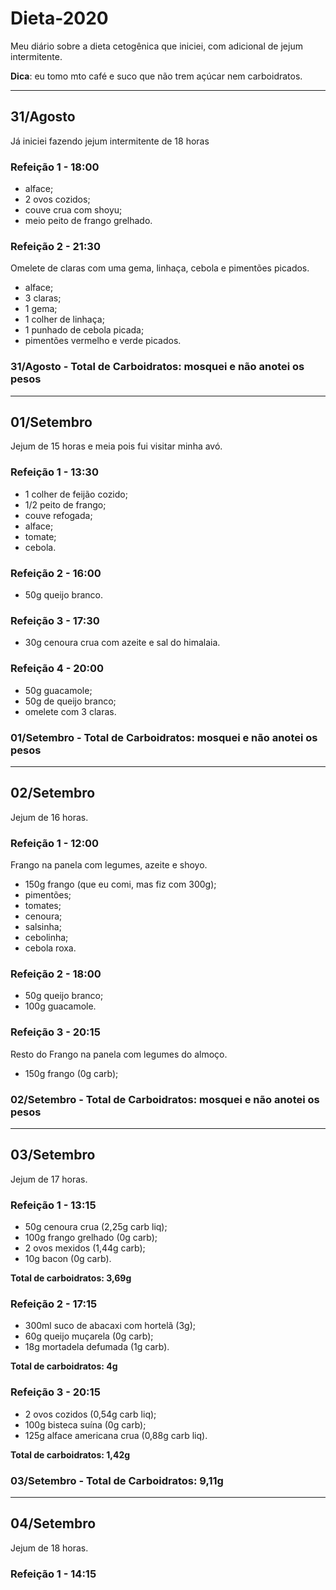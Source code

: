 # Dieta-2020
Meu diário sobre a dieta cetogênica que iniciei, com adicional de jejum intermitente.

**Dica**: eu tomo mto café e suco que não trem açúcar nem carboidratos.

---
## 31/Agosto

Já iniciei fazendo jejum intermitente de 18 horas

### Refeição 1 - 18:00

- alface;
- 2 ovos cozidos;
- couve crua com shoyu;
- meio peito de frango grelhado.


### Refeição 2 - 21:30

Omelete de claras com uma gema, linhaça, cebola e pimentões picados.

- alface;
- 3 claras;
- 1 gema;
- 1 colher de linhaça;
- 1 punhado de cebola picada;
- pimentões vermelho e verde picados.

### 31/Agosto - Total de Carboidratos: mosquei e não anotei os pesos

---
## 01/Setembro

Jejum de 15 horas e meia pois fui visitar minha avó.

### Refeição 1 - 13:30

- 1 colher de feijão cozido;
- 1/2 peito de frango;
- couve refogada;
- alface;
- tomate;
- cebola.

### Refeição 2 - 16:00

- 50g queijo branco.

### Refeição 3 - 17:30

- 30g cenoura crua com azeite e sal do himalaia.

### Refeição 4 - 20:00

- 50g guacamole;
- 50g de queijo branco;
- omelete com 3 claras.

### 01/Setembro - Total de Carboidratos: mosquei e não anotei os pesos

---
## 02/Setembro

Jejum de 16 horas.

### Refeição 1 - 12:00

Frango na panela com legumes, azeite e shoyo.

- 150g frango (que eu comi, mas fiz com 300g);
- pimentões;
- tomates;
- cenoura;
- salsinha;
- cebolinha;
- cebola roxa.

### Refeição 2 - 18:00

- 50g queijo branco;
- 100g guacamole.

### Refeição 3 - 20:15

Resto do Frango na panela com legumes do almoço.

- 150g frango (0g carb);


### 02/Setembro - Total de Carboidratos: mosquei e não anotei os pesos

---
## 03/Setembro

Jejum de 17 horas.

### Refeição 1 - 13:15

- 50g cenoura crua (2,25g carb liq);
- 100g frango grelhado (0g carb);
- 2 ovos mexidos (1,44g carb);
- 10g bacon (0g carb).

**Total de carboidratos: 3,69g**

### Refeição 2 - 17:15

- 300ml suco de abacaxi com hortelã (3g);
- 60g queijo muçarela (0g carb);
- 18g mortadela defumada (1g carb).

**Total de carboidratos: 4g**

### Refeição 3 - 20:15

- 2 ovos cozidos (0,54g carb liq);
- 100g bisteca suína (0g carb);
- 125g alface americana crua (0,88g carb liq).

**Total de carboidratos: 1,42g**

### 03/Setembro - Total de Carboidratos: 9,11g

---
## 04/Setembro

Jejum de 18 horas.

### Refeição 1 - 14:15
